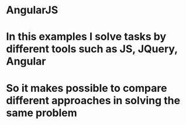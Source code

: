 # AngularJS
# In this examples I  solve tasks by different tools such as JS, JQuery, Angular
# So it makes possible to compare different approaches in solving the same problem
